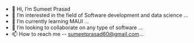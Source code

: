 - 👋 Hi, I’m Sumeet Prasad
- 👀 I’m interested in the field of Software development and data science  ...
- 🌱 I’m currently learning MAUI ...
- 💞️ I’m looking to collaborate on any type of software ...
- 📫 How to reach me  -- sumeetprasad60@gmail.com...

<!---
prasad210/prasad210 is a ✨ special ✨ repository because its `README.md` (this file) appears on your GitHub profile.
You can click the Preview link to take a look at your changes.
--->
